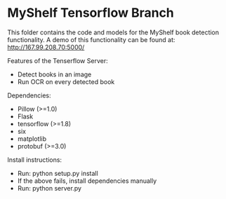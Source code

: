 # MyShelf Tensorflow Branch
This folder contains the code and models for the MyShelf book detection functionality.
A demo of this functionality can be found at: http://167.99.208.70:5000/

Features of the Tenserflow Server:
- Detect books in an image
- Run OCR on every detected book

Dependencies:
- Pillow (>=1.0)
- Flask
- tensorflow (>=1.8)
- six
- matplotlib
- protobuf (>=3.0)

Install instructions:
- Run: python setup.py install
- If the above fails, install dependencies manually
- Run: python server.py
